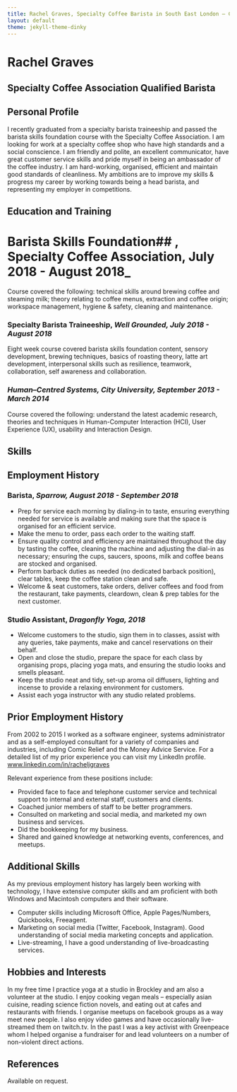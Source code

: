 ```yaml
---
title: Rachel Graves, Specialty Coffee Barista in South East London – CV
layout: default
theme: jekyll-theme-dinky
---
```


# Rachel Graves

## Specialty Coffee Association Qualified Barista

## Personal Profile

I recently graduated from a specialty barista traineeship and passed the barista skills foundation course with the Specialty Coffee Association. I am looking for work at a specialty coffee shop who have high standards and a social conscience. I am friendly and polite, an excellent communicator, have great customer service skills and pride myself in being an ambassador of the coffee industry. I am hard-working, organised, efficient and maintain good standards of cleanliness. My ambitions are to improve my skills & progress my career by working towards being a head barista, and representing my employer in competitions. 


## Education and Training

# Barista Skills Foundation## , Specialty Coffee Association, July 2018 - August 2018_
Course covered the following: technical skills around brewing coffee and steaming milk; theory relating to coffee menus, extraction and coffee origin; workspace management, hygiene & safety, cleaning and maintenance.

### Specialty Barista Traineeship, _Well Grounded,  July 2018 - August 2018_
Eight week course covered barista skills foundation content, sensory development, brewing techniques, basics of roasting theory, latte art development, interpersonal skills such as resilience, teamwork, collaboration, self awareness and collaboration. 

### _Human–Centred Systems, City University, September 2013 - March 2014_
Course covered the following: understand the latest academic research, theories and techniques in Human-Computer Interaction (HCI), User Experience (UX), usability and Interaction Design.


## Skills

## Employment History

### Barista, _Sparrow, August  2018 - September 2018_

- Prep for service each morning by dialing-in to taste, ensuring everything needed for service is available and making sure that the space is organised for an efficient service. 
- Make the menu to order, pass each order to the waiting staff.
- Ensure quality control and efficiency are maintained throughout the day by tasting the coffee, cleaning the machine and adjusting the dial-in as necessary; ensuring the cups, saucers, spoons, milk and coffee beans are stocked and organised.
- Perform barback duties as needed (no dedicated barback position), clear tables, keep the coffee station clean and safe.
- Welcome & seat customers, take orders, deliver coffees and food from the restaurant, take payments, cleardown, clean & prep tables for the next customer.


### Studio Assistant, _Dragonfly Yoga, 2018_

- Welcome customers to the studio, sign them in to classes, assist with any queries, take payments, make and cancel reservations on their behalf. 
- Open and close the studio, prepare the space for each class by organising props, placing yoga mats, and ensuring the studio looks and smells pleasant.
- Keep the studio neat and tidy, set-up aroma oil diffusers, lighting and incense to provide a relaxing environment for customers.
- Assist each yoga instructor with any studio related problems. 

## Prior Employment History

From 2002 to 2015 I worked as a software engineer, systems administrator and as a self-employed consultant for a variety of companies and industries, including Comic Relief and the Money Advice Service. For a detailed list of my prior experience you can visit my LinkedIn profile. www.linkedin.com/in/racheljgraves

Relevant experience from these positions include:

- Provided face to face and telephone customer service and technical support to internal and external staff, customers and clients.
- Coached junior members of staff to be better programmers.
- Consulted on marketing and social media, and marketed my own business and services.
- Did the bookkeeping for my business.
- Shared and gained knowledge at networking events, conferences, and meetups.


## Additional Skills

As my previous employment history has largely been working with technology, I have extensive computer skills and am proficient with both Windows and Macintosh computers and their software.

- Computer skills including Microsoft Office, Apple Pages/Numbers, Quickbooks, Freeagent.
- Marketing on social media (Twitter, Facebook, Instagram). Good understanding of social media marketing concepts and application.
- Live-streaming, I have a good understanding of live-broadcasting services.

## Hobbies and Interests

In my free time I  practice yoga at a studio in Brockley and am also a volunteer at the studio. I enjoy cooking vegan meals – especially asian cuisine, reading science fiction novels, and eating out at cafes and restaurants with friends. I organise meetups on facebook groups as a way meet new people. I also enjoy video games and have occasionally live-streamed them on twitch.tv. In the past I was a key activist with Greenpeace whom I helped organise a fundraiser for and lead volunteers on a number of non-violent direct actions.

## References

Available on request.

